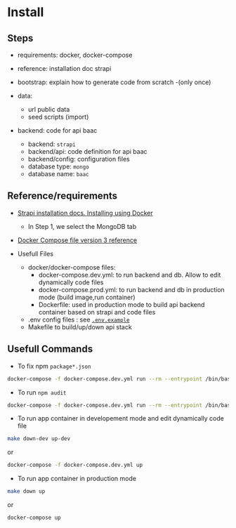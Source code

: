 # Install

## Steps
* requirements: docker, docker-compose
* reference: installation doc strapi
* bootstrap: explain how to generate code from scratch -(only once)
* data:
  * url public data
  * seed scripts (import)

* backend: code for api baac
  * backend: `strapi`
  * backend/api: code definition for api baac
  * backend/config: configuration files
  * database type: `mongo`
  * database name: `baac`

## Reference/requirements
- [Strapi installation docs. Installing using Docker](https://strapi.io/documentation/v3.x/installation/docker.html)
  - In Step 1, we select the MongoDB tab
- [Docker Compose file version 3 reference](https://docs.docker.com/compose/compose-file/)

- Usefull Files
  - docker/docker-compose files:
    - docker-compose.dev.yml: to run backend and db. Allow to edit dynamically code files
    - docker-compose.prod.yml: to run backend and db in production mode (build image,run container)
    - Dockerfile: used in production mode to build api backend container based on strapi and code files
  - .env config files : see [`.env.example`](.env.example)
  - Makefile to build/up/down api stack

## Usefull Commands

* To fix npm `package*.json`
```bash
docker-compose -f docker-compose.dev.yml run --rm --entrypoint /bin/bash api -c "npm install"
```

* To run `npm audit`
```bash
docker-compose -f docker-compose.dev.yml run --rm --entrypoint /bin/bash api -c "npm audit"
```

* To run app container in developement mode and edit dynamically code file
```bash
make down-dev up-dev
```
or
```bash
docker-compose -f docker-compose.dev.yml up
```

* To run app container in production mode

```bash
make down up
```
or
```bash
docker-compose up
```
